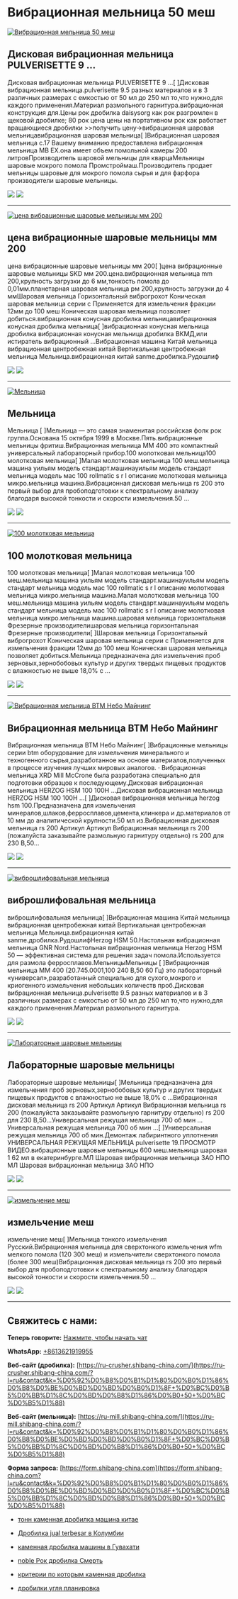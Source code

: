 # Вибрационная мельница 50 меш

<a href="https://swt.shibang-china.com/?l=ru&img&k=%D0%92%D0%B8%D0%B1%D1%80%D0%B0%D1%86%D0%B8%D0%BE%D0%BD%D0%BD%D0%B0%D1%8F+%D0%BC%D0%B5%D0%BB%D1%8C%D0%BD%D0%B8%D1%86%D0%B0+50+%D0%BC%D0%B5%D1%88" target="_blank">![Вибрационная мельница 50 меш](http://static.shibang-china.com/all-800x300/312.jpg)</a>

## Дисковая вибрационная мельница PULVERISETTE 9 …
Дисковая вибрационная мельница PULVERISETTE 9 …[ ]Дисковая вибрационная мельница.pulverisette 9.5 разных материалов и в 3 различных размерах с емкостью от 50 мл до 250 мл то,что нужно,для каждого применения.Материал размольного гарнитура.вибрационная конструкция для.Цены рок дробилка daisysorg как рок разгромлен в щековой дробилке; 80 рок цена цены на портативном рок как работает вращающиеся дробилки &gt;&gt;получить цену→вибрационная шаровая мельницавибрационная шаровая мельница[ ]Вибрационная шаровая мельница с.17 Вашему вниманию предоставлена вибрационная мельница МВ ЕХ.она имеет объем помольной камеры 200 литровПроизводитель шаровой мельницы для кварцаМельницы шаровые мокрого помола Промстроймаш.Производитель продает мельницы шаровые для мокрого помола сырья и для фарфора производители шаровые мельницы.


<a href="https://whatsapp.shibangsoft.com/WhatsApp.php" target="_blank" title="WhatsApp">![](http://static.shibang-china.com/icon/whatsapp.png)</a> <a href="https://swt.shibang-china.com/?l=ru&icon&k=%D0%92%D0%B8%D0%B1%D1%80%D0%B0%D1%86%D0%B8%D0%BE%D0%BD%D0%BD%D0%B0%D1%8F+%D0%BC%D0%B5%D0%BB%D1%8C%D0%BD%D0%B8%D1%86%D0%B0+50+%D0%BC%D0%B5%D1%88" target="_blank">![](http://static.shibang-china.com/icon/chat-ru.png)</a>

---

<a href="https://swt.shibang-china.com/?l=ru&img&k=%D0%92%D0%B8%D0%B1%D1%80%D0%B0%D1%86%D0%B8%D0%BE%D0%BD%D0%BD%D0%B0%D1%8F+%D0%BC%D0%B5%D0%BB%D1%8C%D0%BD%D0%B8%D1%86%D0%B0+50+%D0%BC%D0%B5%D1%88" target="_blank">![цена вибрационные шаровые мельницы мм 200](http://static.shibang-china.com/all-800x300/206.jpg)</a>

## цена вибрационные шаровые мельницы мм 200
цена вибрационные шаровые мельницы мм 200[ ]цена вибрационные шаровые мельницы SKD мм 200.цена.вибрационная мельница mm 200,крупность загрузки до 6 мм,тонкость помола до 0,01мм.планетарная шаровая мельница рм 200,крупность загрузки до 4 ммШаровая мельница Горизонтальный виброгрохот Коническая шаровая мельница серии c Применяется для измельчения фракции 12мм до 100 меш Коническая шаровая мельница позволяет добиться.вибрационная конусная дробилка мельницавибрационная конусная дробилка мельница[ ]вибрационная конусная мельница дробилка вибрационная конусная мельница дробилка ВКМД,или истиратель вибрационный …Вибрационная машина Китай мельница вибрационная центробежная китай Вертикальная центробежная мельница Мельница.вибрационная китай sanme.дробилка.Рудошлиф


<a href="https://whatsapp.shibangsoft.com/WhatsApp.php" target="_blank" title="WhatsApp">![](http://static.shibang-china.com/icon/whatsapp.png)</a> <a href="https://swt.shibang-china.com/?l=ru&icon&k=%D0%92%D0%B8%D0%B1%D1%80%D0%B0%D1%86%D0%B8%D0%BE%D0%BD%D0%BD%D0%B0%D1%8F+%D0%BC%D0%B5%D0%BB%D1%8C%D0%BD%D0%B8%D1%86%D0%B0+50+%D0%BC%D0%B5%D1%88" target="_blank">![](http://static.shibang-china.com/icon/chat-ru.png)</a>

---

<a href="https://swt.shibang-china.com/?l=ru&img&k=%D0%92%D0%B8%D0%B1%D1%80%D0%B0%D1%86%D0%B8%D0%BE%D0%BD%D0%BD%D0%B0%D1%8F+%D0%BC%D0%B5%D0%BB%D1%8C%D0%BD%D0%B8%D1%86%D0%B0+50+%D0%BC%D0%B5%D1%88" target="_blank">![Мельница](http://static.shibang-china.com/all-800x300/322.jpg)</a>

## Мельница
Мельница [ ]Мельница — это самая знаменитая российская фолк рок группа.Основана 15 октября 1999 в Москве.Пять.вибрационные мельницы фритиш.Вибрационная мельница ММ 400 это компактный универсальный лабораторный прибор.100 молотковая мельница100 молотковая мельница[ ]Малая молотковая мельница 100 меш.мельница машина уильям модель стандарт.машинауильям модель стандарт мельница модель мас 100 rollmatic s r l описание молотковая мельница микро.мельница машина.Вибрационная дисковая мельница rs 200 это первый выбор для пробоподготовки к спектральному анализу благодаря высокой тонкости и скорости измельчения.50 …


<a href="https://whatsapp.shibangsoft.com/WhatsApp.php" target="_blank" title="WhatsApp">![](http://static.shibang-china.com/icon/whatsapp.png)</a> <a href="https://swt.shibang-china.com/?l=ru&icon&k=%D0%92%D0%B8%D0%B1%D1%80%D0%B0%D1%86%D0%B8%D0%BE%D0%BD%D0%BD%D0%B0%D1%8F+%D0%BC%D0%B5%D0%BB%D1%8C%D0%BD%D0%B8%D1%86%D0%B0+50+%D0%BC%D0%B5%D1%88" target="_blank">![](http://static.shibang-china.com/icon/chat-ru.png)</a>

---

<a href="https://swt.shibang-china.com/?l=ru&img&k=%D0%92%D0%B8%D0%B1%D1%80%D0%B0%D1%86%D0%B8%D0%BE%D0%BD%D0%BD%D0%B0%D1%8F+%D0%BC%D0%B5%D0%BB%D1%8C%D0%BD%D0%B8%D1%86%D0%B0+50+%D0%BC%D0%B5%D1%88" target="_blank">![100 молотковая мельница](http://static.shibang-china.com/all-800x300/1117.jpg)</a>

## 100 молотковая мельница
100 молотковая мельница[ ]Малая молотковая мельница 100 меш.мельница машина уильям модель стандарт.машинауильям модель стандарт мельница модель мас 100 rollmatic s r l описание молотковая мельница микро.мельница машина.Малая молотковая мельница 100 меш.мельница машина уильям модель стандарт.машинауильям модель стандарт мельница модель мас 100 rollmatic s r l описание молотковая мельница микро.мельница машина.шаровая мельница горизонтальная Фрезерные производителишаровая мельница горизонтальная Фрезерные производители[ ]Шаровая мельница Горизонтальный виброгрохот Коническая шаровая мельница серии c Применяется для измельчения фракции 12мм до 100 меш Коническая шаровая мельница позволяет добиться.Мельница предназначена для измельчения проб зерновых,зернобобовых культур и других твердых пищевых продуктов с влажностью не выше 18,0% с …


<a href="https://whatsapp.shibangsoft.com/WhatsApp.php" target="_blank" title="WhatsApp">![](http://static.shibang-china.com/icon/whatsapp.png)</a> <a href="https://swt.shibang-china.com/?l=ru&icon&k=%D0%92%D0%B8%D0%B1%D1%80%D0%B0%D1%86%D0%B8%D0%BE%D0%BD%D0%BD%D0%B0%D1%8F+%D0%BC%D0%B5%D0%BB%D1%8C%D0%BD%D0%B8%D1%86%D0%B0+50+%D0%BC%D0%B5%D1%88" target="_blank">![](http://static.shibang-china.com/icon/chat-ru.png)</a>

---

<a href="https://swt.shibang-china.com/?l=ru&img&k=%D0%92%D0%B8%D0%B1%D1%80%D0%B0%D1%86%D0%B8%D0%BE%D0%BD%D0%BD%D0%B0%D1%8F+%D0%BC%D0%B5%D0%BB%D1%8C%D0%BD%D0%B8%D1%86%D0%B0+50+%D0%BC%D0%B5%D1%88" target="_blank">![Вибрационная мельница BTM Небо Майнинг](http://static.shibang-china.com/all-800x300/1112.jpg)</a>

## Вибрационная мельница BTM Небо Майнинг
Вибрационная мельница BTM Небо Майнинг[ ]Вибрационные мельницы серии btm оборудование для измельчения минерального и техногенного сырья,разработанное на основе материалов,полученных в процессе изучения лучших мировых аналогов.&nbsp;&#0183;&#32;Вибрационная мельница XRD Mill McCrone была разработана специально для подготовки образцов к последующему.Дисковая вибрационная мельница HERZOG HSM 100 100H …Дисковая вибрационная мельница HERZOG HSM 100 100H …[ ]Дисковая вибрационная мельница herzog hsm 100.Предназначена для измельчения минералов,шлаков,ферросплавов,цемента,клинкера и др.материалов от 10 мм до аналитической крупности.50 мл из.Вибрационная дисковая мельница rs 200 Артикул Артикул Вибрационная мельница rs 200 (пожалуйста заказывайте размольную гарнитуру отдельно) rs 200 для 230 В,50…


<a href="https://whatsapp.shibangsoft.com/WhatsApp.php" target="_blank" title="WhatsApp">![](http://static.shibang-china.com/icon/whatsapp.png)</a> <a href="https://swt.shibang-china.com/?l=ru&icon&k=%D0%92%D0%B8%D0%B1%D1%80%D0%B0%D1%86%D0%B8%D0%BE%D0%BD%D0%BD%D0%B0%D1%8F+%D0%BC%D0%B5%D0%BB%D1%8C%D0%BD%D0%B8%D1%86%D0%B0+50+%D0%BC%D0%B5%D1%88" target="_blank">![](http://static.shibang-china.com/icon/chat-ru.png)</a>

---

<a href="https://swt.shibang-china.com/?l=ru&img&k=%D0%92%D0%B8%D0%B1%D1%80%D0%B0%D1%86%D0%B8%D0%BE%D0%BD%D0%BD%D0%B0%D1%8F+%D0%BC%D0%B5%D0%BB%D1%8C%D0%BD%D0%B8%D1%86%D0%B0+50+%D0%BC%D0%B5%D1%88" target="_blank">![виброшлифовальная мельница](http://static.shibang-china.com/all-800x300/1010.jpg)</a>

## виброшлифовальная мельница
виброшлифовальная мельница[ ]Вибрационная машина Китай мельница вибрационная центробежная китай Вертикальная центробежная мельница Мельница.вибрационная китай sanme.дробилка.РудошлифHerzog HSM 50.Настольная вибрационная мельница GNR Nord.Настольная вибрационная мельница Herzog HSM 50 — эффективная система для решения задач помола.Используется для размола ферросплавов.МельницыМельницы [ ]Вибрационная мельница ММ 400 (20.745.0001,100 240 В,50 60 Гц) это лабораторный &#171;универсал&#187;,разработанный специально для сухого,мокрого и криогенного измельчения небольших количеств проб.Дисковая вибрационная мельница.pulverisette 9.5 разных материалов и в 3 различных размерах с емкостью от 50 мл до 250 мл то,что нужно,для каждого применения.Материал размольного гарнитура.


<a href="https://whatsapp.shibangsoft.com/WhatsApp.php" target="_blank" title="WhatsApp">![](http://static.shibang-china.com/icon/whatsapp.png)</a> <a href="https://swt.shibang-china.com/?l=ru&icon&k=%D0%92%D0%B8%D0%B1%D1%80%D0%B0%D1%86%D0%B8%D0%BE%D0%BD%D0%BD%D0%B0%D1%8F+%D0%BC%D0%B5%D0%BB%D1%8C%D0%BD%D0%B8%D1%86%D0%B0+50+%D0%BC%D0%B5%D1%88" target="_blank">![](http://static.shibang-china.com/icon/chat-ru.png)</a>

---

<a href="https://swt.shibang-china.com/?l=ru&img&k=%D0%92%D0%B8%D0%B1%D1%80%D0%B0%D1%86%D0%B8%D0%BE%D0%BD%D0%BD%D0%B0%D1%8F+%D0%BC%D0%B5%D0%BB%D1%8C%D0%BD%D0%B8%D1%86%D0%B0+50+%D0%BC%D0%B5%D1%88" target="_blank">![Лабораторные шаровые мельницы](http://static.shibang-china.com/all-800x300/1066.jpg)</a>

## Лабораторные шаровые мельницы
Лабораторные шаровые мельницы[ ]Мельница предназначена для измельчения проб зерновых,зернобобовых культур и других твердых пищевых продуктов с влажностью не выше 18,0% с …Вибрационная дисковая мельница rs 200 Артикул Артикул Вибрационная мельница rs 200 (пожалуйста заказывайте размольную гарнитуру отдельно) rs 200 для 230 В,50…Универсальная режущая мельница 700 об мин …Универсальная режущая мельница 700 об мин …[ ]Универсальная режущая мельница 700 об мин.Демонтаж лабиринтного уплотнения УНИВЕРСАЛЬНАЯ РЕЖУЩАЯ МЕЛЬНИЦА pulverisette 19.ПРОСМОТР ВИДЕО.вибрационные шаровые мельницы 600 меш.мельница шаровая 1 62 мл в екатеринбурге.МЛ Шаровая вибрационная мельница ЗАО НПО МЛ Шаровая вибрационная мельница ЗАО НПО


<a href="https://whatsapp.shibangsoft.com/WhatsApp.php" target="_blank" title="WhatsApp">![](http://static.shibang-china.com/icon/whatsapp.png)</a> <a href="https://swt.shibang-china.com/?l=ru&icon&k=%D0%92%D0%B8%D0%B1%D1%80%D0%B0%D1%86%D0%B8%D0%BE%D0%BD%D0%BD%D0%B0%D1%8F+%D0%BC%D0%B5%D0%BB%D1%8C%D0%BD%D0%B8%D1%86%D0%B0+50+%D0%BC%D0%B5%D1%88" target="_blank">![](http://static.shibang-china.com/icon/chat-ru.png)</a>

---

<a href="https://swt.shibang-china.com/?l=ru&img&k=%D0%92%D0%B8%D0%B1%D1%80%D0%B0%D1%86%D0%B8%D0%BE%D0%BD%D0%BD%D0%B0%D1%8F+%D0%BC%D0%B5%D0%BB%D1%8C%D0%BD%D0%B8%D1%86%D0%B0+50+%D0%BC%D0%B5%D1%88" target="_blank">![измельчение меш](http://static.shibang-china.com/all-800x300/222.jpg)</a>

## измельчение меш
измельчение меш[ ]Мельница тонкого измельчения Русский.Вибрационная мельница для сверхтонкого измельчения wfm мелкого помола (120 300 меш) и измельчители сверхтонкого помола (более 300 меш)Вибрационная дисковая мельница rs 200 это первый выбор для пробоподготовки к спектральному анализу благодаря высокой тонкости и скорости измельчения.50 …

<a href="https://whatsapp.shibangsoft.com/WhatsApp.php" target="_blank" title="WhatsApp">![](http://static.shibang-china.com/icon/whatsapp.png)</a> <a href="https://swt.shibang-china.com/?l=ru&icon&k=%D0%92%D0%B8%D0%B1%D1%80%D0%B0%D1%86%D0%B8%D0%BE%D0%BD%D0%BD%D0%B0%D1%8F+%D0%BC%D0%B5%D0%BB%D1%8C%D0%BD%D0%B8%D1%86%D0%B0+50+%D0%BC%D0%B5%D1%88" target="_blank">![](http://static.shibang-china.com/icon/chat-ru.png)</a>

---
## Свяжитесь с нами:

**Теперь говорите:** [Нажмите, чтобы начать чат](https://swt.shibang-china.com?l=ru&contact&k=%D0%92%D0%B8%D0%B1%D1%80%D0%B0%D1%86%D0%B8%D0%BE%D0%BD%D0%BD%D0%B0%D1%8F+%D0%BC%D0%B5%D0%BB%D1%8C%D0%BD%D0%B8%D1%86%D0%B0+50+%D0%BC%D0%B5%D1%88)

**WhatsApp:**  [+8613621919955](https://whatsapp.shibangsoft.com/WhatsApp.php)

**Веб-сайт (дробилка):** [https://ru-crusher.shibang-china.com/](https://ru-crusher.shibang-china.com/?l=ru&contact&k=%D0%92%D0%B8%D0%B1%D1%80%D0%B0%D1%86%D0%B8%D0%BE%D0%BD%D0%BD%D0%B0%D1%8F+%D0%BC%D0%B5%D0%BB%D1%8C%D0%BD%D0%B8%D1%86%D0%B0+50+%D0%BC%D0%B5%D1%88)

**Веб-сайт (мельница):** [https://ru-mill.shibang-china.com/](https://ru-mill.shibang-china.com/?l=ru&contact&k=%D0%92%D0%B8%D0%B1%D1%80%D0%B0%D1%86%D0%B8%D0%BE%D0%BD%D0%BD%D0%B0%D1%8F+%D0%BC%D0%B5%D0%BB%D1%8C%D0%BD%D0%B8%D1%86%D0%B0+50+%D0%BC%D0%B5%D1%88)

**Форма запроса:** [https://form.shibang-china.com](https://form.shibang-china.com?l=ru&contact&k=%D0%92%D0%B8%D0%B1%D1%80%D0%B0%D1%86%D0%B8%D0%BE%D0%BD%D0%BD%D0%B0%D1%8F+%D0%BC%D0%B5%D0%BB%D1%8C%D0%BD%D0%B8%D1%86%D0%B0+50+%D0%BC%D0%B5%D1%88)

* [тонн каменная дробилка машина китае](../114/%D1%82%D0%BE%D0%BD%D0%BD%20%D0%BA%D0%B0%D0%BC%D0%B5%D0%BD%D0%BD%D0%B0%D1%8F%20%D0%B4%D1%80%D0%BE%D0%B1%D0%B8%D0%BB%D0%BA%D0%B0%20%D0%BC%D0%B0%D1%88%D0%B8%D0%BD%D0%B0%20%D0%BA%D0%B8%D1%82%D0%B0%D0%B5.md)

* [Дробилка jual terbesar в Колумбии](../117/%D0%94%D1%80%D0%BE%D0%B1%D0%B8%D0%BB%D0%BA%D0%B0%20jual%20terbesar%20%D0%B2%20%D0%9A%D0%BE%D0%BB%D1%83%D0%BC%D0%B1%D0%B8%D0%B8.md)

* [каменная дробилка машины в Гувахати](../111/%D0%BA%D0%B0%D0%BC%D0%B5%D0%BD%D0%BD%D0%B0%D1%8F%20%D0%B4%D1%80%D0%BE%D0%B1%D0%B8%D0%BB%D0%BA%D0%B0%20%D0%BC%D0%B0%D1%88%D0%B8%D0%BD%D1%8B%20%D0%B2%20%D0%93%D1%83%D0%B2%D0%B0%D1%85%D0%B0%D1%82%D0%B8.md)

* [noble Рок дробилка Смерть](../113/noble%20%D0%A0%D0%BE%D0%BA%20%D0%B4%D1%80%D0%BE%D0%B1%D0%B8%D0%BB%D0%BA%D0%B0%20%D0%A1%D0%BC%D0%B5%D1%80%D1%82%D1%8C.md)

* [критерии по которым каменная дробилка](../107/%D0%BA%D1%80%D0%B8%D1%82%D0%B5%D1%80%D0%B8%D0%B8%20%D0%BF%D0%BE%20%D0%BA%D0%BE%D1%82%D0%BE%D1%80%D1%8B%D0%BC%20%D0%BA%D0%B0%D0%BC%D0%B5%D0%BD%D0%BD%D0%B0%D1%8F%20%D0%B4%D1%80%D0%BE%D0%B1%D0%B8%D0%BB%D0%BA%D0%B0.md)

* [дробилки угля планировка](../110/%D0%B4%D1%80%D0%BE%D0%B1%D0%B8%D0%BB%D0%BA%D0%B8%20%D1%83%D0%B3%D0%BB%D1%8F%20%D0%BF%D0%BB%D0%B0%D0%BD%D0%B8%D1%80%D0%BE%D0%B2%D0%BA%D0%B0.md)